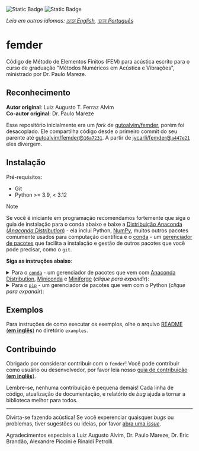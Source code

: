 ![Static Badge](https://img.shields.io/badge/python-3.9%20%7C%203.10%20%7C%203.11-blue)
![Static Badge](https://img.shields.io/badge/vers%C3%A3o-v0.1.0-orange?logo=github)

_Leia em outros idiomas: [:us: English](README.md), [:brazil: Português](README.pt-BR.md)_

# femder

Código de Método de Elementos Finitos (FEM) para acústica escrito para o curso
de graduação "Métodos Numéricos em Acústica e Vibrações", ministrado por Dr. Paulo Mareze.

## Reconhecimento

**Autor original**: Luiz Augusto T. Ferraz Alvim <br/>
**Co-autor original**: Dr. Paulo Mareze

Esse repositório inicialmente era um _fork_ de
[gutoalvim/femder](https://github.com/gutoalvim/femder/), porém foi desacoplado.
Ele compartilha código desde o primeiro commit do seu parente até
[gutoalvim/femder@`16a7231`](https://github.com/gutoalvim/femder/commit/16a7231).
A partir de [jvcarli/femder@`a447e21`](https://github.com/jvcarli/femder/commit/a447e21)
eles divergem.

## Instalação

Pré-requisitos:

- Git
- Python >= 3.9, < 3.12

> [!NOTE]
> Se você é iniciante em programação recomendamos fortemente que
siga o guia de instalação para o conda abaixo e baixe a
[Distribuição Anaconda (_Anaconda Distribution_)](https://www.anaconda.com/download) - ela inclui
Python, [NumPy](https://github.com/numpy/numpy), muitos outros pacotes comumente usados
para computação científica e
o [conda](https://docs.conda.io/en/latest/) - um
[gerenciador de pacotes](https://pt.wikipedia.org/wiki/Sistema_gestor_de_pacotes)
que facilita a instalação e gestão de outros pacotes que você pode precisar, como o `git`.

**Siga as instruções abaixo**:

<details>

<summary>Para o <a href="https://docs.conda.io"><code>conda</code></a> - um gerenciador de pacotes que vem com <a href="https://www.anaconda.com/download">Anaconda Distribution</a>, <a href="https://docs.anaconda.com/free/miniconda/">Miniconda</a> e <a href="https://github.com/conda-forge/miniforge">Miniforge</a> (<em>clique para expandir</em>):</summary>

- Você precisará de uma [_shell_](https://pt.wikipedia.org/wiki/Shell_(computa%C3%A7%C3%A3o))
com o `conda` em seu <code><a href="https://pt.wikipedia.org/wiki/Caminho_(computa%C3%A7%C3%A3o)">caminho <em>(PATH)</em></a></code>.

  Se você usa o Windows e instalou Anaconda Distribution, Miniconda, ou Miniforge,
  terá acesso aos programas **`Anaconda Prompt`**,
  **`Anaconda Prompt (miniconda3)`**, ou **`Miniforge Prompt`**, respectivamente.
  Procure por eles no menu iniciar do Windows.

- Crie e ative seu ambiente (_environment_) `conda`:

  É uma boa prática criar um novo `conda` _environment_ para cada projeto em
  que você trabalha. Isso propicia um melhor gerenciamento e isolamento de dependências
  e promove um fluxo de trabalho mais limpo.

  Você **DEVE** usar Python >= 3.9, < 3.12.

  ```
  conda create -n meuenv python=3.9
  conda activate meuenv
  ```

- Etapa opcional (somente se você ainda não instalou o `git` e deseja usar o `conda` para gerenciá-lo):

  ```
  conda install git
  ```

- Instale o `femder` usando o `pip`:

  ```
  pip install git+https://github.com/jvcarli/femder.git
  ```

</details>

<details>

<summary>Para o <a href="https://pip.pypa.io/en/stable/getting-started/"><code>pip</code></a> - um gerenciador de pacotes que vem com o Python (<em>clique para expandir</em>):</summary>

- Instale o `git` usando sua maneira preferida.

- Etapa opcional (**recomendado**) - considere usar um [ambiente virtual (_virtual environment_)](https://docs.python.org/pt-br/3/library/venv.html):

  É uma boa prática criar um novo _virtual environment_ para cada projeto em
  que você trabalha. Isso propicia um melhor gerenciamento e isolamento de dependências
  e promove um fluxo de trabalho mais limpo.

  - Crie seu _virtual environment_ como de costume:

    ```
    python -m venv venv
    ```

  - Ative o _virtual environment_:

    - Se você usa o Windows:

      ```
      source venv\Scripts\activate
      ```

    - Se você usa o macOS ou uma distribuição Linux:

      ```
      source venv/bin/activate
      ```

- Instale o `femder` usando o `pip`:

  ```
  pip install git+https://github.com/jvcarli/femder.git
  ```

</details>

## Exemplos

Para instruções de como executar os exemplos,
olhe o arquivo [README (**em inglês**)](./examples) no
diretório `examples`.

## Contribuindo

Obrigado por considerar contribuir com o `femder`!
Você pode contribuir como usuário ou desenvolvedor,
por favor leia nosso [guia de contribuição (**em inglês**)](./CONTRIBUTING.md).

Lembre-se, nenhuma contribuição é pequena demais! Cada linha de código, atualização de documentação,
e relatório de _bug_ ajuda a tornar a biblioteca melhor para todos.

---

Divirta-se fazendo acústica! Se você experenciar quaisquer _bugs_ ou problemas, tiver sugestões ou ideias,
por favor [abra uma _issue_](https://github.com/jvcarli/femder/issues/new).

Agradecimentos especiais a Luiz Augusto Alvim, Dr. Paulo Mareze, Dr. Eric Brandão, Alexandre Piccini e Rinaldi Petrolli.
